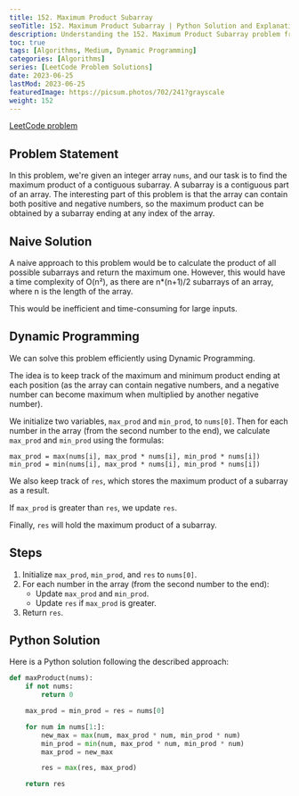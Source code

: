 ```yaml
---
title: 152. Maximum Product Subarray
seoTitle: 152. Maximum Product Subarray | Python Solution and Explanation
description: Understanding the 152. Maximum Product Subarray problem from LeetCode
toc: true
tags: [Algorithms, Medium, Dynamic Programming]
categories: [Algorithms]
series: [LeetCode Problem Solutions]
date: 2023-06-25
lastMod: 2023-06-25
featuredImage: https://picsum.photos/702/241?grayscale
weight: 152
---
```


[LeetCode problem](https://leetcode.com/problems/maximum-product-subarray)

## Problem Statement

In this problem, we're given an integer array `nums`, and our task is to find the maximum product of a contiguous subarray. A subarray is a contiguous part of an array. The interesting part of this problem is that the array can contain both positive and negative numbers, so the maximum product can be obtained by a subarray ending at any index of the array.

## Naive Solution

A naive approach to this problem would be to calculate the product of all possible subarrays and return the maximum one. However, this would have a time complexity of O(n²), as there are n*(n+1)/2 subarrays of an array, where n is the length of the array.

This would be inefficient and time-consuming for large inputs.

## Dynamic Programming

We can solve this problem efficiently using Dynamic Programming.

The idea is to keep track of the maximum and minimum product ending at each position (as the array can contain negative numbers, and a negative number can become maximum when multiplied by another negative number).

We initialize two variables, `max_prod` and `min_prod`, to `nums[0]`. Then for each number in the array (from the second number to the end), we calculate `max_prod` and `min_prod` using the formulas:

    max_prod = max(nums[i], max_prod * nums[i], min_prod * nums[i])
    min_prod = min(nums[i], max_prod * nums[i], min_prod * nums[i])

We also keep track of `res`, which stores the maximum product of a subarray as a result.

If `max_prod` is greater than `res`, we update `res`.

Finally, `res` will hold the maximum product of a subarray.

## Steps

1. Initialize `max_prod`, `min_prod`, and `res` to `nums[0]`.
2. For each number in the array (from the second number to the end):
   - Update `max_prod` and `min_prod`.
   - Update `res` if `max_prod` is greater.
3. Return `res`.

## Python Solution

Here is a Python solution following the described approach:

```python
def maxProduct(nums):
    if not nums:
        return 0

    max_prod = min_prod = res = nums[0]

    for num in nums[1:]:
        new_max = max(num, max_prod * num, min_prod * num)
        min_prod = min(num, max_prod * num, min_prod * num)
        max_prod = new_max

        res = max(res, max_prod)

    return res
```
